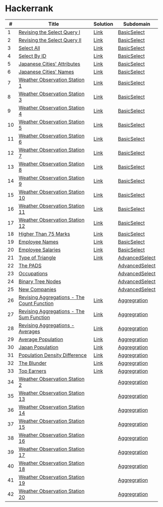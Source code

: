 # Hackerrank

| # | Title | Solution | Subdomain |
|---| ----- | -------- | ---------- |
| 1 | [Revising the Select Query I](https://www.hackerrank.com/challenges/revising-the-select-query/problem?isFullScreen=true) | [Link](https://github.com/goksuturac/Hackerrank/blob/main/BasicSelect/RevisingSelectQuery_I.sql) | [BasicSelect](https://github.com/goksuturac/Hackerrank/blob/main/BasicSelect) |
| 2 | [Revising the Select Query II](https://www.hackerrank.com/challenges/revising-the-select-query-2/problem)| [Link](https://github.com/goksuturac/Hackerrank/blob/main/BasicSelect/RevisingSelectQuery_II.sql) | [BasicSelect](https://github.com/goksuturac/Hackerrank/blob/main/BasicSelect) |
| 3 | [Select All](https://www.hackerrank.com/challenges/select-all-sql/problem?isFullScreen=false)| [Link](https://github.com/goksuturac/Hackerrank/blob/main/BasicSelect/SelectAll.sql) | [BasicSelect](https://github.com/goksuturac/Hackerrank/blob/main/BasicSelect) |
| 4 | [Select By ID](https://www.hackerrank.com/challenges/select-by-id/problem?isFullScreen=false)| [Link](https://github.com/goksuturac/Hackerrank/blob/main/BasicSelect/SelectByID.sql) | [BasicSelect](https://github.com/goksuturac/Hackerrank/blob/main/BasicSelect) |
| 5 | [Japanese Cities' Attributes](https://www.hackerrank.com/challenges/japanese-cities-attributes/problem?isFullScreen=false)| [Link](https://github.com/goksuturac/Hackerrank/blob/main/BasicSelect/JapaneseCitiesAttributes.sql) | [BasicSelect](https://github.com/goksuturac/Hackerrank/blob/main/BasicSelect) |
| 6 | [Japanese Cities' Names](https://www.hackerrank.com/challenges/japanese-cities-name/problem?isFullScreen=false)| [Link](https://github.com/goksuturac/Hackerrank/blob/main/BasicSelect/JapaneseCitiesNames.sql) | [BasicSelect](https://github.com/goksuturac/Hackerrank/blob/main/BasicSelect) |
| 7 | [Weather Observation Station 1](https://www.hackerrank.com/challenges/weather-observation-station-1/problem?isFullScreen=false)| [Link](https://github.com/goksuturac/Hackerrank/blob/main/BasicSelect/WeatherObservationStation_I.sql) | [BasicSelect](https://github.com/goksuturac/Hackerrank/blob/main/BasicSelect) |
| 8 | [Weather Observation Station 3](https://www.hackerrank.com/challenges/weather-observation-station-3/problem?isFullScreen=false)| [Link](https://github.com/goksuturac/Hackerrank/blob/main/BasicSelect/WeatherObservationStation_III.sql) | [BasicSelect](https://github.com/goksuturac/Hackerrank/blob/main/BasicSelect) |
| 9 | [Weather Observation Station 4](https://www.hackerrank.com/challenges/weather-observation-station-4/problem?isFullScreen=false)| [Link](https://github.com/goksuturac/Hackerrank/blob/main/BasicSelect/WeatherObservationStation_IV.sql) | [BasicSelect](https://github.com/goksuturac/Hackerrank/blob/main/BasicSelect) |
| 10 | [Weather Observation Station 5](https://www.hackerrank.com/challenges/weather-observation-station-5/problem?isFullScreen=false)| [Link](https://github.com/goksuturac/Hackerrank/blob/main/BasicSelect/WeatherObservationStation_V.sql) | [BasicSelect](https://github.com/goksuturac/Hackerrank/blob/main/BasicSelect) |
| 11 | [Weather Observation Station 6](https://www.hackerrank.com/challenges/weather-observation-station-6/problem?isFullScreen=false)| [Link](https://github.com/goksuturac/Hackerrank/blob/main/BasicSelect/WeatherObservationStation_VI.sql) | [BasicSelect](https://github.com/goksuturac/Hackerrank/blob/main/BasicSelect) |
| 12 | [Weather Observation Station 7](https://www.hackerrank.com/challenges/weather-observation-station-7/problem?isFullScreen=false)| [Link](https://github.com/goksuturac/Hackerrank/blob/main/BasicSelect/WeatherObservationStation_VII.sql) | [BasicSelect](https://github.com/goksuturac/Hackerrank/blob/main/BasicSelect) |
| 13 | [Weather Observation Station 8](https://www.hackerrank.com/challenges/weather-observation-station-8/problem?isFullScreen=false)| [Link](https://github.com/goksuturac/Hackerrank/blob/main/BasicSelect/WeatherObservationStation_VIII.sql) | [BasicSelect](https://github.com/goksuturac/Hackerrank/blob/main/BasicSelect) |
| 14 | [Weather Observation Station 9](https://www.hackerrank.com/challenges/weather-observation-station-9/problem?isFullScreen=false)| [Link](https://github.com/goksuturac/Hackerrank/blob/main/BasicSelect/WeatherObservationStation_IX.sql) | [BasicSelect](https://github.com/goksuturac/Hackerrank/blob/main/BasicSelect) |
| 15 | [Weather Observation Station 10](https://www.hackerrank.com/challenges/weather-observation-station-10/problem?isFullScreen=false)| [Link](https://github.com/goksuturac/Hackerrank/blob/main/BasicSelect/WeatherObservationStation_X.sql) | [BasicSelect](https://github.com/goksuturac/Hackerrank/blob/main/BasicSelect) |
| 16 | [Weather Observation Station 11](https://www.hackerrank.com/challenges/weather-observation-station-11/problem?isFullScreen=false)| [Link](https://github.com/goksuturac/Hackerrank/blob/main/BasicSelect/WeatherObservationStation_XI.sql) | [BasicSelect](https://github.com/goksuturac/Hackerrank/blob/main/BasicSelect) |
| 17 | [Weather Observation Station 12](https://www.hackerrank.com/challenges/weather-observation-station-12/problem?isFullScreen=false)| [Link](https://github.com/goksuturac/Hackerrank/blob/main/BasicSelect/WeatherObservationStation_XII.sql) | [BasicSelect](https://github.com/goksuturac/Hackerrank/blob/main/BasicSelect) |
| 18 | [Higher Than 75 Marks](https://www.hackerrank.com/challenges/more-than-75-marks/problem?isFullScreen=false)| [Link](https://github.com/goksuturac/Hackerrank/blob/main/BasicSelect/HigherThan75Marks.sql) | [BasicSelect](https://github.com/goksuturac/Hackerrank/blob/main/BasicSelect) |
| 19 | [Employee Names](https://www.hackerrank.com/challenges/name-of-employees/problem?isFullScreen=false)| [Link](https://github.com/goksuturac/Hackerrank/blob/main/BasicSelect/EmployeeNames.sql) | [BasicSelect](https://github.com/goksuturac/Hackerrank/blob/main/BasicSelect) |
| 20 | [Employee Salaries](https://www.hackerrank.com/challenges/salary-of-employees/problem?isFullScreen=false)| [Link](https://github.com/goksuturac/Hackerrank/blob/main/BasicSelect/EmployeeSalaries.sql) | [BasicSelect](https://github.com/goksuturac/Hackerrank/blob/main/BasicSelect) |
| 21 | [Type of Triangle](https://www.hackerrank.com/challenges/what-type-of-triangle/problem?isFullScreen=false) | [Link](https://github.com/goksuturac/Hackerrank/blob/main/AdvancedSelect/Type_of_Triangle.sql) | [AdvancedSelect](https://github.com/goksuturac/Hackerrank/tree/main/AdvancedSelect) |
| 22 | [The PADS](https://www.hackerrank.com/challenges/the-pads/problem?isFullScreen=false) | []() | [AdvancedSelect](https://github.com/goksuturac/Hackerrank/tree/main/AdvancedSelect) |
| 23 | [Occupations](https://www.hackerrank.com/challenges/occupations/problem?isFullScreen=false) | []() | [AdvancedSelect](https://github.com/goksuturac/Hackerrank/tree/main/AdvancedSelect) |
| 24 | [Binary Tree Nodes](https://www.hackerrank.com/challenges/binary-search-tree-1/problem?isFullScreen=false) | []() | [AdvancedSelect](https://github.com/goksuturac/Hackerrank/tree/main/AdvancedSelect) |
| 25 | [New Companies](https://www.hackerrank.com/challenges/the-company/problem?isFullScreen=false) | []() | [AdvancedSelect](https://github.com/goksuturac/Hackerrank/tree/main/AdvancedSelect) |
| 26 | [Revising Aggregations - The Count Function](https://www.hackerrank.com/challenges/revising-aggregations-the-count-function/problem?isFullScreen=false) | [Link](https://github.com/goksuturac/Hackerrank/blob/main/Aggregation/RevisingAggregationsTheCountFunction.sql) | [Aggregration](https://github.com/goksuturac/Hackerrank/tree/main/Aggregation) |
| 27 | [Revising Aggregations - The Sum Function](https://www.hackerrank.com/challenges/revising-aggregations-sum/problem?isFullScreen=false) | [Link](https://github.com/goksuturac/Hackerrank/blob/main/Aggregation/RevisingAggregationsTheSumFunction.sql) | [Aggregration](https://github.com/goksuturac/Hackerrank/tree/main/Aggregation) |
| 28 | [Revising Aggregations - Averages](https://www.hackerrank.com/challenges/revising-aggregations-the-average-function/problem?isFullScreen=false) | [Link](https://github.com/goksuturac/Hackerrank/blob/main/Aggregation/RevisingAggregationsAverages.sql) | [Aggregration](https://github.com/goksuturac/Hackerrank/tree/main/Aggregation) |
| 29 | [Average Population](https://www.hackerrank.com/challenges/average-population/problem?isFullScreen=false) | [Link](https://github.com/goksuturac/Hackerrank/blob/main/Aggregation/AveragePopulation.sql) | [Aggregration](https://github.com/goksuturac/Hackerrank/tree/main/Aggregation) | 
| 30 | [Japan Population](https://www.hackerrank.com/challenges/japan-population/problem?isFullScreen=false) | [Link](https://github.com/goksuturac/Hackerrank/blob/main/Aggregation/JapanPopulation.sql) | [Aggregration](https://github.com/goksuturac/Hackerrank/tree/main/Aggregation) | 
| 31 | [Population Density Difference](https://www.hackerrank.com/challenges/population-density-difference/problem?isFullScreen=false) | [Link](https://github.com/goksuturac/Hackerrank/blob/main/Aggregation/PopulationDensityDifference.sql) | [Aggregration](https://github.com/goksuturac/Hackerrank/tree/main/Aggregation) | 
| 32 | [The Blunder](https://www.hackerrank.com/challenges/the-blunder/problem?isFullScreen=false) | [Link](https://github.com/goksuturac/Hackerrank/blob/main/Aggregation/TheBlunder.sql) | [Aggregration](https://github.com/goksuturac/Hackerrank/tree/main/Aggregation) |
| 33 | [Top Earners](https://www.hackerrank.com/challenges/earnings-of-employees/problem?isFullScreen=false) | [Link](https://github.com/goksuturac/Hackerrank/blob/main/Aggregation/TopEarners.sql) | [Aggregration](https://github.com/goksuturac/Hackerrank/tree/main/Aggregation) |
| 34 | [Weather Observation Station 2](https://www.hackerrank.com/challenges/weather-observation-station-2/problem?isFullScreen=false) | []() | [Aggregration](https://github.com/goksuturac/Hackerrank/tree/main/Aggregation) |
| 35 | [Weather Observation Station 13](https://www.hackerrank.com/challenges/weather-observation-station-13/problem?isFullScreen=false) | []() | [Aggregration](https://github.com/goksuturac/Hackerrank/tree/main/Aggregation) |
| 36 | [Weather Observation Station 14](https://www.hackerrank.com/challenges/weather-observation-station-14/problem?isFullScreen=false) | []() | [Aggregration](https://github.com/goksuturac/Hackerrank/tree/main/Aggregation) |
| 37 | [Weather Observation Station 15](https://www.hackerrank.com/challenges/weather-observation-station-15/problem?isFullScreen=false) | []() | [Aggregration](https://github.com/goksuturac/Hackerrank/tree/main/Aggregation) |
| 38 | [Weather Observation Station 16](https://www.hackerrank.com/challenges/weather-observation-station-16/problem?isFullScreen=false) | []() | [Aggregration](https://github.com/goksuturac/Hackerrank/tree/main/Aggregation) |
| 39 | [Weather Observation Station 17](https://www.hackerrank.com/challenges/weather-observation-station-17/problem?isFullScreen=false) | []() | [Aggregration](https://github.com/goksuturac/Hackerrank/tree/main/Aggregation) |
| 40 | [Weather Observation Station 18](https://www.hackerrank.com/challenges/weather-observation-station-18/problem?isFullScreen=false) | []() | [Aggregration](https://github.com/goksuturac/Hackerrank/tree/main/Aggregation) |
| 41 | [Weather Observation Station 19](https://www.hackerrank.com/challenges/weather-observation-station-19/problem?isFullScreen=false) | []() | [Aggregration](https://github.com/goksuturac/Hackerrank/tree/main/Aggregation) |
| 42 | [Weather Observation Station 20](https://www.hackerrank.com/challenges/weather-observation-station-20/problem?isFullScreen=false) | []() | [Aggregration](https://github.com/goksuturac/Hackerrank/tree/main/Aggregation) |
